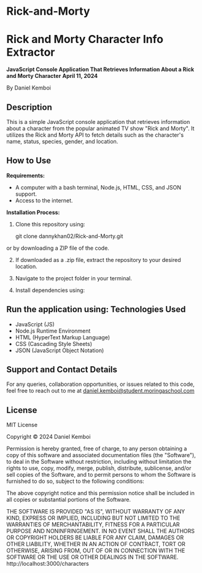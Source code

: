# Rick-and-Morty
Rick and Morty Character Info Extractor
=======================================

**JavaScript Console Application That Retrieves Information About a Rick and Morty Character**
**April 11, 2024**

By Daniel Kemboi

Description
-----------
This is a simple JavaScript console application that retrieves information about a character from the popular animated TV show "Rick and Morty". It utilizes the Rick and Morty API to fetch details such as the character's name, status, species, gender, and location.

How to Use
----------
**Requirements:**
- A computer with a bash terminal, Node.js, HTML, CSS, and JSON support.
- Access to the internet.

**Installation Process:**
1. Clone this repository using:

   git clone dannykhan02/Rick-and-Morty.git

or by downloading a ZIP file of the code.

2. If downloaded as a .zip file, extract the repository to your desired location.

3. Navigate to the project folder in your terminal.

4. Install dependencies using:


**Run the application using:**
Technologies Used
-----------------
- JavaScript (JS)
- Node.js Runtime Environment
- HTML (HyperText Markup Language)
- CSS (Cascading Style Sheets)
- JSON (JavaScript Object Notation)

Support and Contact Details
---------------------------
For any queries, collaboration opportunities, or issues related to this code, feel free to reach out to me at 
daniel.kemboi@student.moringaschool.com

License
-------
MIT License

Copyright © 2024 Daniel Kemboi

Permission is hereby granted, free of charge, to any person obtaining a copy of this software and associated documentation files (the "Software"), to deal in the Software without restriction, including without limitation the rights to use, copy, modify, merge, publish, distribute, sublicense, and/or sell copies of the Software, and to permit persons to whom the Software is furnished to do so, subject to the following conditions:

The above copyright notice and this permission notice shall be included in all copies or substantial portions of the Software.

THE SOFTWARE IS PROVIDED "AS IS", WITHOUT WARRANTY OF ANY KIND, EXPRESS OR IMPLIED, INCLUDING BUT NOT LIMITED TO THE WARRANTIES OF MERCHANTABILITY, FITNESS FOR A PARTICULAR PURPOSE AND NONINFRINGEMENT. IN NO EVENT SHALL THE AUTHORS OR COPYRIGHT HOLDERS BE LIABLE FOR ANY CLAIM, DAMAGES OR OTHER LIABILITY, WHETHER IN AN ACTION OF CONTRACT, TORT OR OTHERWISE, ARISING FROM, OUT OF OR IN CONNECTION WITH THE SOFTWARE OR THE USE OR OTHER DEALINGS IN THE SOFTWARE.
http://localhost:3000/characters